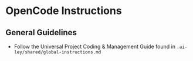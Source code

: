 # OpenCode Instructions

## General Guidelines

- Follow the Universal Project Coding & Management Guide found in `.ai-ley/shared/global-instructions.md`
